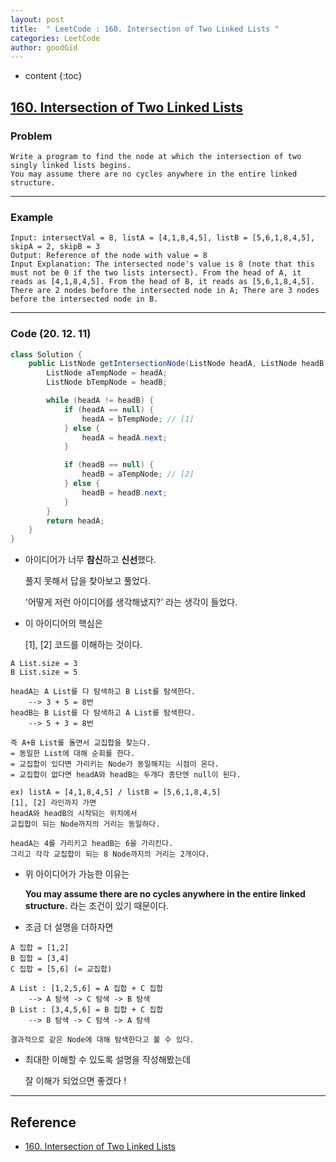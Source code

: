 ```yaml
---
layout: post
title:  " LeetCode : 160. Intersection of Two Linked Lists "
categories: LeetCode
author: goodGid
---
```

* content
{:toc}

## [160. Intersection of Two Linked Lists](https://leetcode.com/problems/intersection-of-two-linked-lists/)

### Problem

```
Write a program to find the node at which the intersection of two singly linked lists begins.
You may assume there are no cycles anywhere in the entire linked structure.
```

---

### Example

```
Input: intersectVal = 8, listA = [4,1,8,4,5], listB = [5,6,1,8,4,5], skipA = 2, skipB = 3
Output: Reference of the node with value = 8
Input Explanation: The intersected node's value is 8 (note that this must not be 0 if the two lists intersect). From the head of A, it reads as [4,1,8,4,5]. From the head of B, it reads as [5,6,1,8,4,5]. There are 2 nodes before the intersected node in A; There are 3 nodes before the intersected node in B.
```



---

### Code (20. 12. 11)

``` java
class Solution {
    public ListNode getIntersectionNode(ListNode headA, ListNode headB) {
        ListNode aTempNode = headA;
        ListNode bTempNode = headB;

        while (headA != headB) {
            if (headA == null) {
                headA = bTempNode; // [1]
            } else {
                headA = headA.next;
            }

            if (headB == null) {
                headB = aTempNode; // [2]
            } else {
                headB = headB.next;
            }
        }
        return headA;
    }
}
```

* 아이디어가 너무 **참신**하고 **신선**했다.

  풀지 못해서 답을 찾아보고 풀었다.

  '어떻게 저런 아이디어를 생각해냈지?' 라는 생각이 들었다.

* 이 아이디어의 핵심은

  [1], [2] 코드를 이해하는 것이다.

```
A List.size = 3
B List.size = 5

headA는 A List를 다 탐색하고 B List를 탐색한다.
    --> 3 + 5 = 8번
headB는 B List를 다 탐색하고 A List를 탐색한다.
    --> 5 + 3 = 8번

즉 A+B List를 돌면서 교집합을 찾는다.
= 동일한 List에 대해 순회를 한다.
= 교집합이 있다면 가리키는 Node가 동일해지는 시점이 온다.
= 교집합이 없다면 headA와 headB는 두개다 종단엔 null이 된다.

ex) listA = [4,1,8,4,5] / listB = [5,6,1,8,4,5]
[1], [2] 라인까지 가면
headA와 headB의 시작되는 위치에서
교집합이 되는 Node까지의 거리는 동일하다.

headA는 4를 가리키고 headB는 6을 가리킨다.
그리고 각각 교집합이 되는 8 Node까지의 거리는 2개이다.
```

* 위 아이디어가 가능한 이유는

  **You may assume there are no cycles anywhere in the entire linked structure.** 라는 조건이 있기 때문이다.

* 조금 더 설명을 더하자면 

```
A 집합 = [1,2]
B 집합 = [3,4]
C 집합 = [5,6] (= 교집합)

A List : [1,2,5,6] = A 집합 + C 집합
    --> A 탐색 -> C 탐색 -> B 탐색
B List : [3,4,5,6] = B 집합 + C 집합
    --> B 탐색 -> C 탐색 -> A 탐색

결과적으로 같은 Node에 대해 탐색한다고 볼 수 있다.
```

* 최대한 이해할 수 있도록 설명을 작성해봤는데 

  잘 이해가 되었으면 좋겠다 !


---

## Reference

* [160. Intersection of Two Linked Lists](https://leetcode.com/problems/intersection-of-two-linked-lists/)